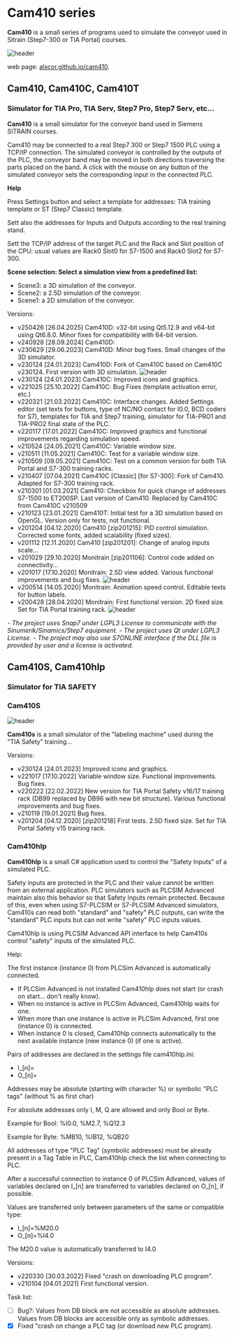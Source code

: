 # Cam410 series

**Cam410** is a small series of programs used to simulate the conveyor used in Sitrain (Step7-300 or TIA Portal) courses.

![header](/docs/images/header.png)

web page:  [alxcor.github.io/cam410](https://alxcor.github.io/cam410).

## Cam410, Cam410C, Cam410T
### Simulator for TIA Pro, TIA Serv, Step7 Pro, Step7 Serv, etc...

**Cam410** is a small simulator for the conveyor band used in Siemens SITRAIN courses.

Cam410 may be connected to a real Step7 300 or Step7 1500 PLC using a TCP/IP connection.
The simulated conveyor is controlled by the outputs of the PLC, the conveyor band may be moved in both directions traversing the parts placed on the band.
A click with the mouse on any button of the simulated conveyor sets the corresponding input in the connected PLC.

**Help**

Press Settings button and select a template for addresses: TIA training template or ST (Step7 Classic) template.

Sett also the addresses for Inputs and Outputs according to the real training stand.

Sett the TCP/IP address of the target PLC and the Rack and Slot position of the CPU: usual values are Rack0 Slot0 for S7-1500 and Rack0 Slot2 for S7-300.

**Scene selection: Select a simulation view from a predefined list:**

- Scene3: a 3D simulation of the conveyor.
- Scene2: a 2.5D simulation of the conveyor.
- Scene1: a 2D simulation of the conveyor.


Versions:
- v250426 [26.04.2025] Cam410D: v32-bit using Qt5.12.9 and v64-bit using Qt6.8.0. Minor fixes for compatibility with 64-bit version.
- v240928 [28.09.2024] Cam410D: 
- v230629 [29.06.2023] Cam410D: Minor bug fixes. Small changes of the 3D simulator.
- v230124 [24.01.2023] Cam410D: Fork of Cam410C based on Cam410C v230124. First version with 3D simulation.
![header](/docs/images/cam410_30.png)
- v230124 [24.01.2023] Cam410C: Improved icons and graphics.
- v221025 [25.10.2022] Cam410C: Bug Fixes (template activation error, etc.)
- v220321 [21.03.2022] Cam410C: Interface changes. Added Settings editor (set texts for buttons, type of NC/NO contact for I0.0, BCD coders for S7), templates for TIA and Step7 training, simulator for TIA-PRO1 and TIA-PRO2 final state of the PLC.
- v220117 [17.01.2022] Cam410C: Improved graphics and functional improvements regarding simulation speed.
- v210524 [24.05.2021] Cam410C: Variable window size.
- v210511 [11.05.2021] Cam410C: Test for a variable window size.
- v210509 [09.05.2021] Cam410C: Test on a common version for both TIA Portal and S7-300 training racks.
- v210407 [07.04.2021] Cam410C [Classic] [for S7-300]: Fork of Cam410. Adapted for S7-300 training rack.
- v210301 [01.03.2021] Cam410: Checkbox for quick change of addresses S7-1500 to ET200SP. Last version of Cam410. Replaced by Cam410C from Cam410C v210509
- v210123 [23.01.2021] Cam410T: Initial test for a 3D simulation based on OpenGL. Version only for tests, not functional.
- v201204 [04.12.2020] Cam410 [zip201215]: PID control simulation. Corrected some fonts, added scalability (fixed sizes).
- v201112 [12.11.2020] Cam410 [zip201201]: Change of analog inputs scale...
- v201029 [29.10.2020] Monitrain [zip201106]: Control code added on connectivity...
- v201017 [17.10.2020] Monitrain: 2.5D view added. Various functional improvements and bug fixes.
![header](/docs/images/cam410_25.png)
- v200514 [14.05.2020] Monitrain: Animation speed control. Editable texts for button labels.
- v200428 [28.04.2020] Monitrain: First functional version. 2D fixed size. Set for TIA Portal training rack.
![header](/docs/images/cam410_20.png)


*- The project uses Snap7 under LGPL3 License to communicate with the Sinumerik/Sinamics/Step7 equipment.*
*- The project uses Qt under LGPL3 License.*
*- The project may also use S7ONLINE interface if the DLL file is provided by user and a license is activated.*


## Cam410S, Cam410hlp
### Simulator for TIA SAFETY

### Cam410S
![header](/docs/images/cam410s_20.png)

**Cam410s** is a small simulator of the "labeling machine" used during the "TIA Safety" training...

Versions:
- v230124 [24.01.2023] Improved icons and graphics.
- v221017 [17.10.2022] Variable window size. Functional improvements. Bug fixes.
- v220222 [22.02.2022] New version for TIA Portal Safety v16/17 training rack (DB99 replaced by DB96 with new bit structure). Various functional improvements and bug fixes.
- v210119 [19.01.2021] Bug fixes.
- v201204 [04.12.2020] [zip201218] First tests. 2.5D fixed size. Set for TIA Portal Safety v15 training rack.


### Cam410hlp
**Cam410hlp** is a small C# application used to control the "Safety Inputs" of a simulated PLC.

Safety inputs are protected in the PLC and their value cannot be written from an external application.
PLC simulators such as PLCSIM Advanced maintain also this behavior so that Safety Inputs remain protected.
Because of this, even when using S7-PLCSIM or S7-PLCSIM Advanced simulators, Cam410s can read both "standard" and "safety" PLC outputs, can write the "standard" PLC inputs but can not write "safety" PLC inputs values.

Cam410hlp is using PLCSIM Advanced API interface to help Cam410s control "safety" inputs of the simulated PLC.

Help:

The first instance (instance 0) from PLCSim Advanced is automatically connected.
- If PLCSim Advanced is not installed Cam410hlp does not start (or crash on start... don't really know).
- When no instance is active in PLCSim Advanced, Cam410hlp waits for one.
- When more than one instance is active in PLCSim Advanced, first one (instance 0) is connected.
- When instance 0 is closed, Cam410hlp connects automatically to the next available instance (new instance 0) (if one is active).

Pairs of addresses are declared in the settings file cam410hlp.ini:
-  I_[n]=
-  O_[n]=

  Addresses may be absolute (starting with character %) or symbolic "PLC tags" (without % as first char)

  For absolute addresses only I, M, Q are allowed and only Bool or Byte.

  Example for Bool: %I0.0, %M2.7, %Q12.3

  Example for Byte: %MB10, %IB12, %QB20

  All addresses of type "PLC Tag" (symbolic addresses) must be already present in a Tag Table in PLC, Cam410hlp check the list when connecting to PLC.

After a successful connection to instance 0 of PLCSim Advanced, values of variables declared on I_[n] are transferred to variables declared on O_[n], if possible.

  Values are transferred only between parameters of the same or compatible type:

-  I_[n]=%M20.0
-  O_[n]=%I4.0

  The M20.0 value is automatically transferred to I4.0

Versions:
- v220330 [30.03.2022] Fixed "crash on downloading PLC program".
- v210104 [04.01.2021] First functional version.

Task list:
- [ ] Bug?: Values from DB block are not accessible as absolute addresses. Values from DB blocks are accessible only as symbolic addresses.
- [x] Fixed "crash on change a PLC tag (or download new PLC program).
